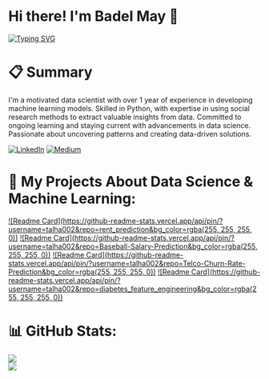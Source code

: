 # Hi there! I'm Badel May 👋

[![Typing SVG](https://readme-typing-svg.demolab.com?font=Fira+Code&size=35&duration=3500&pause=600&color=37FD12&width=780&height=80&lines=Greetings%2C+fellow+code+wrangler!+;May+your+syntax+always+be+error-free%2C;and+your+bugs+be+extinct.;Happy+coding+%3AD)](https://git.io/typing-svg)

# 📋 Summary
I'm a motivated data scientist with over 1 year of experience in developing machine learning models. Skilled in Python, with expertise in using social research methods to extract valuable insights from data. Committed to ongoing learning and staying current with advancements in data science. Passionate about uncovering patterns and creating data-driven solutions.

[![LinkedIn](https://img.shields.io/badge/LinkedIn-%230077B5.svg?logo=linkedin&logoColor=white)](https://linkedin.com/in/badel-may) [![Medium](https://img.shields.io/badge/Medium-12100E?logo=medium&logoColor=white)](https://medium.com/@badelmay)

# 🤖 My Projects About Data Science & Machine Learning:
[![Readme Card](https://github-readme-stats.vercel.app/api/pin/?username=talha002&repo=rent_prediction&bg_color=rgba(255, 255, 255, 0))](https://github.com/talha002/rent_prediction)
[![Readme Card](https://github-readme-stats.vercel.app/api/pin/?username=talha002&repo=Baseball-Salary-Prediction&bg_color=rgba(255, 255, 255, 0))](https://github.com/talha002/Baseball-Salary-Prediction)
[![Readme Card](https://github-readme-stats.vercel.app/api/pin/?username=talha002&repo=Telco-Churn-Rate-Prediction&bg_color=rgba(255, 255, 255, 0))](https://github.com/talha002/Telco-Churn-Rate-Prediction)
[![Readme Card](https://github-readme-stats.vercel.app/api/pin/?username=talha002&repo=diabetes_feature_engineering&bg_color=rgba(255, 255, 255, 0))](https://github.com/talha002/diabetes_feature_engineering)


# 📊 GitHub Stats:
![](https://github-readme-stats.vercel.app/api/top-langs/?username=badelmay&theme=dark&hide_border=false&include_all_commits=false&count_private=false&layout=compact) <br>
![](https://github-readme-streak-stats.herokuapp.com/?user=badelmay&theme=dark&hide_border=false)
